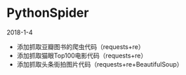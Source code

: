 # PythonSpider

2018-1-4

- 添加抓取豆瓣图书的爬虫代码（requests+re）
- 添加抓取猫眼Top100电影代码（requests+re）
- 添加抓取头条街拍图片代码（requests+re+BeautifulSoup）